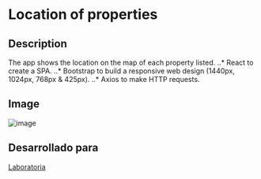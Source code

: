 # Location of properties

## Description 
The app shows the location on the map of each property listed. 
..* React to create a SPA.
..* Bootstrap to build a responsive web design (1440px, 1024px, 768px & 425px).
..* Axios to make HTTP requests.

## Image

![image](https://user-images.githubusercontent.com/37418561/47577339-45e0de80-d90c-11e8-91d4-0c0501120cab.png)


## Desarrollado para 
[Laboratoria](http://laboratoria.la)